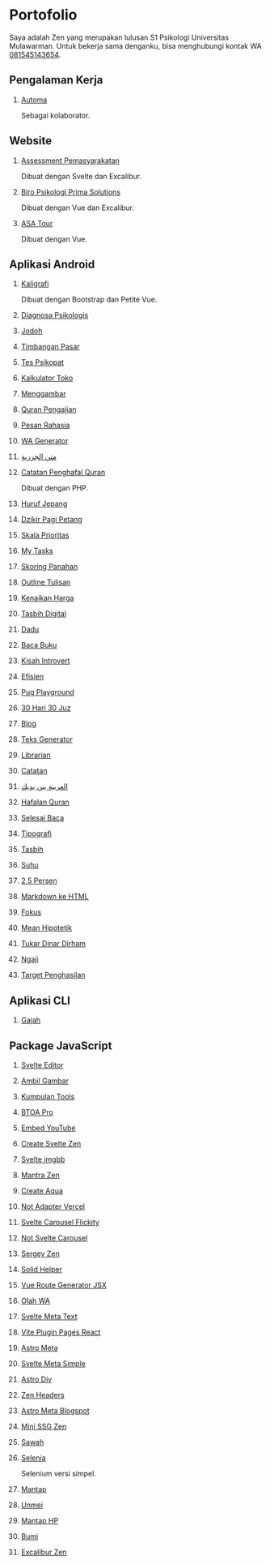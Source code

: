 # Portofolio

Saya adalah Zen yang merupakan lulusan S1 Psikologi Universitas Mulawarman. Untuk bekerja sama denganku, bisa menghubungi kontak WA [081545143654](https://wa.me/6281545143654).

## Pengalaman Kerja

1. [Automa](https://github.com/AutomaApp/)

	Sebagai kolaborator.

## Website

1. [Assessment Pemasyarakatan](https://assessment-pemasyarakatan.com/)

	Dibuat dengan Svelte dan Excalibur.

2. [Biro Psikologi Prima Solutions](https://primasolutions.my.id/)

	Dibuat dengan Vue dan Excalibur.

3. [ASA Tour](https://asatour.id/)

	Dibuat dengan Vue.

## Aplikasi Android

1. [Kaligrafi](https://play.google.com/store/apps/details?id=com.trihandayani.kaligrafi)

	Dibuat dengan Bootstrap dan Petite Vue.

2. [Diagnosa Psikologis](https://play.google.com/store/apps/details?id=com.mzaini30.diagnosapsikologis)
3. [Jodoh](https://play.google.com/store/apps/details?id=com.mzaini30.jodoh)
4. [Timbangan Pasar](https://play.google.com/store/apps/details?id=com.mzaini30.timbanganpasar)
5. [Tes Psikopat](https://play.google.com/store/apps/details?id=com.mzaini30.tespsikopat)
6. [Kalkulator Toko](https://play.google.com/store/apps/details?id=com.mzaini30.kalkulatortoko)
7. [Menggambar](https://play.google.com/store/apps/details?id=com.mzaini30.menggambar)
8. [Quran Pengajian](https://play.google.com/store/apps/details?id=com.trihandayani.quranpengajian)
9. [Pesan Rahasia](https://play.google.com/store/apps/details?id=com.mzaini30.pesanrahasia)
10. [WA Generator](https://play.google.com/store/apps/details?id=com.mzaini30.wagenerator)
11. [متن الجزرية](https://play.google.com/store/apps/details?id=com.mzaini30.matanjazari)
12. [Catatan Penghafal Quran](https://play.google.com/store/apps/details?id=com.mzaini30.catatanpenghafalquran)

	Dibuat dengan PHP.

13. [Huruf Jepang](https://play.google.com/store/apps/details?id=com.trihandayani.hurufjepang)
14. [Dzikir Pagi Petang](https://play.google.com/store/apps/details?id=com.mzaini30.dzikirpagipetang)
15. [Skala Prioritas](https://play.google.com/store/apps/details?id=com.mzaini30.eisenhowermatrix)
16. [My Tasks](https://play.google.com/store/apps/details?id=com.mzaini30.mytasks)
17. [Skoring Panahan](https://play.google.com/store/apps/details?id=com.mzaini30.skoringpanahan)
18. [Outline Tulisan](https://play.google.com/store/apps/details?id=com.mzaini30.outlinetulisan)
19. [Kenaikan Harga](https://play.google.com/store/apps/details?id=com.mzaini30.kenaikanharga)
20. [Tasbih Digital](https://play.google.com/store/apps/details?id=com.mzaini30.tasbihdigital)
21. [Dadu](https://play.google.com/store/apps/details?id=com.mzaini30.dadu)
22. [Baca Buku](https://play.google.com/store/apps/details?id=com.mzaini30.bacabuku)
23. [Kisah Introvert](https://play.google.com/store/apps/details?id=com.mzaini30.kisahintrovert)
24. [Efisien](https://play.google.com/store/apps/details?id=com.mzaini30.efisien)
25. [Pug Playground](https://play.google.com/store/apps/details?id=com.mzaini30.pugplayground)
26. [30 Hari 30 Juz](https://play.google.com/store/apps/details?id=com.mzaini30.odoj)
27. [Blog](https://play.google.com/store/apps/details?id=com.mzaini30.blog)
28. [Teks Generator](https://play.google.com/store/apps/details?id=com.mzaini30.teksgenerator)
29. [Librarian](https://play.google.com/store/apps/details?id=com.mzaini30.librarian)
30. [Catatan](https://play.google.com/store/apps/details?id=com.mzaini30.catatan)
31. [العربية بين يديك](https://play.google.com/store/apps/details?id=com.mzaini30.aby1)
32. [Hafalan Quran](https://play.google.com/store/apps/details?id=com.mzaini30.hafalanquran)
33. [Selesai Baca](https://play.google.com/store/apps/details?id=com.mzaini30.selesaibaca)
34. [Tipografi](https://play.google.com/store/apps/details?id=com.mzaini30.tipografi)
35. [Tasbih](https://play.google.com/store/apps/details?id=com.mzaini30.tasbih)
36. [Suhu](https://play.google.com/store/apps/details?id=com.mzaini30.suhu)
37. [2,5 Persen](https://play.google.com/store/apps/details?id=com.mzaini30.duasetengahpersen)
38. [Markdown ke HTML](https://play.google.com/store/apps/details?id=com.mzaini30.markdownkehtml)
39. [Fokus](https://play.google.com/store/apps/details?id=com.mzaini30.fokus)
40. [Mean Hipotetik](https://play.google.com/store/apps/details?id=com.mzaini30.meanhipotetik)
41. [Tukar Dinar Dirham](https://play.google.com/store/apps/details?id=com.mzaini30.tukardinardirham)
42. [Ngaji](https://play.google.com/store/apps/details?id=com.mzaini30.ngaji)
43. [Target Penghasilan](https://play.google.com/store/apps/details?id=com.mzaini30.targetpenghasilan)

## Aplikasi CLI

1. [Gajah](https://github.com/mzaini30/gajah)

## Package JavaScript

1. [Svelte Editor](https://www.npmjs.com/package/svelte-editor)
2. [Ambil Gambar](https://www.npmjs.com/package/ambil-gambar)
3. [Kumpulan Tools](https://www.npmjs.com/package/kumpulan-tools)
4. [BTOA Pro](https://www.npmjs.com/package/btoa-pro)
5. [Embed YouTube](https://www.npmjs.com/package/embed-youtube)
6. [Create Svelte Zen](https://www.npmjs.com/package/create-svelte-zen)
7. [Svelte imgbb](https://www.npmjs.com/package/svelte-imgbb)
8. [Mantra Zen](https://www.npmjs.com/package/mantra-zen)
9. [Create Aqua](https://www.npmjs.com/package/create-aqua)
10. [Not Adapter Vercel](https://www.npmjs.com/package/not-adapter-vercel)
11. [Svelte Carousel Flickity](https://www.npmjs.com/package/svelte-carousel-flickity)
12. [Not Svelte Carousel](https://www.npmjs.com/package/not-svelte-carousel)
13. [Sergey Zen](https://www.npmjs.com/package/sergey-zen)
14. [Solid Helper](https://www.npmjs.com/package/solid-helper)
15. [Vue Route Generator JSX](https://www.npmjs.com/package/vue-route-generator-jsx)
16. [Olah WA](https://www.npmjs.com/package/olah-wa)
17. [Svelte Meta Text](https://www.npmjs.com/package/svelte-meta-text)
18. [Vite Plugin Pages React](https://www.npmjs.com/package/vite-plugin-pages-react)
19. [Astro Meta](https://www.npmjs.com/package/astro-meta)
20. [Svelte Meta Simple](https://www.npmjs.com/package/svelte-meta-simple)
21. [Astro Div](https://www.npmjs.com/package/astro-div)
22. [Zen Headers](https://www.npmjs.com/package/zen-headers)
23. [Astro Meta Blogspot](https://www.npmjs.com/package/astro-meta-blogspot)
24. [Mini SSG Zen](https://www.npmjs.com/package/mini-ssg-zen)
25. [Sawah](https://www.npmjs.com/package/sawah)
26. [Selenia](https://www.npmjs.com/package/selenia)

	Selenium versi simpel.

27. [Mantap](https://www.npmjs.com/package/mantap)
28. [Unmei](https://www.npmjs.com/package/unmei)
29. [Mantap HP](https://www.npmjs.com/package/mantap-hp)
30. [Bumi](https://www.npmjs.com/package/bumi)
31. [Excalibur Zen](https://www.npmjs.com/package/excalibur-zen)
